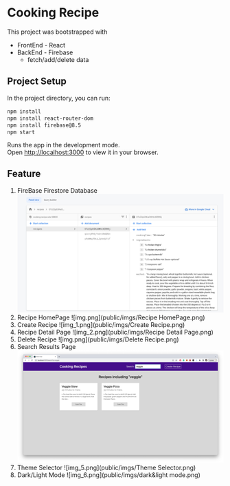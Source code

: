 # Cooking Recipe

This project was bootstrapped with 
* FrontEnd - React
* BackEnd - Firebase
  * fetch/add/delete data

## Project Setup

In the project directory, you can run:


```
npm install
npm install react-router-dom
npm install firebase@8.5
npm start
```


Runs the app in the development mode.\
Open [http://localhost:3000](http://localhost:3000) to view it in your browser.

## Feature
1. FireBase Firestore Database
   ![img.png](public/imgs/Firestore.png)
2. Recipe HomePage
   ![img.png](public/imgs/Recipe HomePage.png)
3. Create Recipe
   ![img_1.png](public/imgs/Create Recipe.png)
4. Recipe Detail Page
   ![img_2.png](public/imgs/Recipe Detail Page.png)
5. Delete Recipe
   ![img.png](public/imgs/Delete Recipe.png)
6. Search Results Page
   ![img_1.png](public/imgs/Search.jpg)
7. Theme Selector
   ![img_5.png](public/imgs/Theme Selector.png)
8. Dark/Light Mode
   ![img_6.png](public/imgs/dark&light mode.png)

